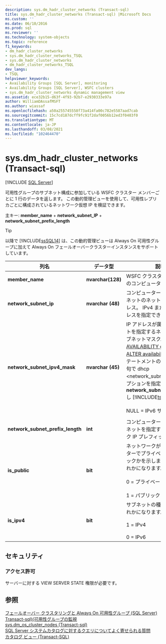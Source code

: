 ```yaml
---
description: sys.dm_hadr_cluster_networks (Transact-sql)
title: sys.dm_hadr_cluster_networks (Transact-sql) |Microsoft Docs
ms.custom: ''
ms.date: 06/10/2016
ms.prod: sql
ms.reviewer: ''
ms.technology: system-objects
ms.topic: reference
f1_keywords:
- dm_hadr_cluster_networks
- sys.dm_hadr_cluster_networks_TSQL
- sys.dm_hadr_cluster_networks
- dm_hadr_cluster_networks_TSQL
dev_langs:
- TSQL
helpviewer_keywords:
- Availability Groups [SQL Server], monitoring
- Availability Groups [SQL Server], WSFC clusters
- sys.dm_hadr_cluster_networks dynamic management view
ms.assetid: ece32b15-d63f-4f93-92b7-e2930333e97a
author: WilliamDAssafMSFT
ms.author: wiassaf
ms.openlocfilehash: a50a255745558f73a414fa00c782e5587aad7cab
ms.sourcegitcommit: 15c7cd187dcff9fc91f2daf0056b12ed3f0403f0
ms.translationtype: MT
ms.contentlocale: ja-JP
ms.lasthandoff: 03/08/2021
ms.locfileid: "102464470"
---
```

# <a name="sysdm_hadr_cluster_networks-transact-sql"></a>sys.dm_hadr_cluster_networks (Transact-sql)
[!INCLUDE [SQL Server](../../includes/applies-to-version/sqlserver.md)]

  可用性グループのサブネット構成に参加している WSFC クラスター メンバーごとに 1 行のデータを返します。 この動的管理ビューを使用して、可用性レプリカごとに構成されているネットワーク仮想 IP を検証できます。  
  
 主キー: **member_name**  +  **network_subnet_IP**  +  **network_subnet_prefix_length**  
  
 > [!TIP]
 > 以降で [!INCLUDE[ssSQL14](../../includes/sssql14-md.md)] は、この動的管理ビューは Always On 可用性グループに加えて Always On フェールオーバークラスターインスタンスをサポートしています。  
  
|列名|データ型|説明|  
|-----------------|---------------|-----------------|  
|**member_name**|**nvarchar(128)**|WSFC クラスター内のノードのコンピューター名。|  
|**network_subnet_ip**|**nvarchar (48)**|コンピューターが属するサブネットのネットワーク IP アドレス。 IPv4 または IPv6 アドレスを指定できます。|  
|**network_subnet_ipv4_mask**|**nvarchar (45)**|IP アドレスが属するサブネットを指定するネットワークサブネットマスク。 [CREATE AVAILABILITY group](../../t-sql/statements/create-availability-group-transact-sql.md)または [ALTER availability GROUP](../../t-sql/statements/alter-availability-group-transact-sql.md)ステートメントの WITH dhcp 句で dhcp <network_subnet_option> オプションを指定するには、 **network_subnet_ipv4_mask** し [!INCLUDE[tsql](../../includes/tsql-md.md)] ます。<br /><br /> NULL = IPv6 サブネット。|  
||||  
|**network_subnet_prefix_length**|**int**|コンピューターが属するサブネットを指定するネットワーク IP プレフィックス長。|  
|**is_public**|**bit**|ネットワークが WSFC クラスターでプライベートかパブリックかを示します。次のいずれかになります。<br /><br /> 0 = プライベート<br /><br /> 1 = パブリック|  
|**is_ipv4**|**bit**|サブネットの種類。次のいずれかになります。<br /><br /> 1 = IPv4<br /><br /> 0 = IPv6|  
  
## <a name="security"></a>セキュリティ  
  
### <a name="permissions"></a>アクセス許可  
 サーバーに対する VIEW SERVER STATE 権限が必要です。  
  
## <a name="see-also"></a>参照  
 [フェールオーバー クラスタリングと Always On 可用性グループ &#40;SQL Server&#41;](../../database-engine/availability-groups/windows/failover-clustering-and-always-on-availability-groups-sql-server.md)   
 [Transact-sql&#41;&#40;可用性グループの監視 ](../../database-engine/availability-groups/windows/monitor-availability-groups-transact-sql.md)   
 [sys.dm_os_cluster_nodes &#40;Transact-sql&#41;](../../relational-databases/system-dynamic-management-views/sys-dm-os-cluster-nodes-transact-sql.md)   
 [SQL Server システムカタログに対するクエリについてよく寄せられる質問](../../relational-databases/system-catalog-views/querying-the-sql-server-system-catalog-faq.yml)   
 [カタログ ビュー &#40;Transact-SQL&#41;](../../relational-databases/system-catalog-views/catalog-views-transact-sql.md)  
  
  
